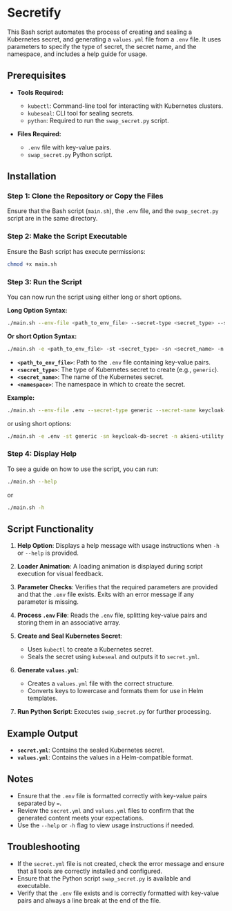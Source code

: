# Secretify

This Bash script automates the process of creating and sealing a Kubernetes secret, and generating a `values.yml` file from a `.env` file. It uses parameters to specify the type of secret, the secret name, and the namespace, and includes a help guide for usage.

## Prerequisites

- **Tools Required:**
  - `kubectl`: Command-line tool for interacting with Kubernetes clusters.
  - `kubeseal`: CLI tool for sealing secrets.
  - `python`: Required to run the `swap_secret.py` script.

- **Files Required:**
  - `.env` file with key-value pairs.
  - `swap_secret.py` Python script.

## Installation

### Step 1: Clone the Repository or Copy the Files

Ensure that the Bash script (`main.sh`), the `.env` file, and the `swap_secret.py` script are in the same directory.

### Step 2: Make the Script Executable

Ensure the Bash script has execute permissions:

```bash
chmod +x main.sh
```

### Step 3: Run the Script

You can now run the script using either long or short options.

**Long Option Syntax:**

```bash
./main.sh --env-file <path_to_env_file> --secret-type <secret_type> --secret-name <secret_name> --namespace <namespace>
```

**Or short Option Syntax:**

```bash
./main.sh -e <path_to_env_file> -st <secret_type> -sn <secret_name> -n <namespace>
```

- **`<path_to_env_file>`**: Path to the `.env` file containing key-value pairs.
- **`<secret_type>`**: The type of Kubernetes secret to create (e.g., `generic`).
- **`<secret_name>`**: The name of the Kubernetes secret.
- **`<namespace>`**: The namespace in which to create the secret.

**Example:**

```bash
./main.sh --env-file .env --secret-type generic --secret-name keycloak-db-secret --namespace akieni-utility
```

or using short options:

```bash
./main.sh -e .env -st generic -sn keycloak-db-secret -n akieni-utility
```

### Step 4: Display Help

To see a guide on how to use the script, you can run:

```bash
./main.sh --help
```

or

```bash
./main.sh -h
```

## Script Functionality

1. **Help Option**: Displays a help message with usage instructions when `-h` or `--help` is provided.

2. **Loader Animation**: A loading animation is displayed during script execution for visual feedback.

3. **Parameter Checks**: Verifies that the required parameters are provided and that the `.env` file exists. Exits with an error message if any parameter is missing.

4. **Process `.env` File**: Reads the `.env` file, splitting key-value pairs and storing them in an associative array.

5. **Create and Seal Kubernetes Secret**:
   - Uses `kubectl` to create a Kubernetes secret.
   - Seals the secret using `kubeseal` and outputs it to `secret.yml`.

6. **Generate `values.yml`**:
   - Creates a `values.yml` file with the correct structure.
   - Converts keys to lowercase and formats them for use in Helm templates.

7. **Run Python Script**: Executes `swap_secret.py` for further processing.

## Example Output

- **`secret.yml`**: Contains the sealed Kubernetes secret.
- **`values.yml`**: Contains the values in a Helm-compatible format.

## Notes

- Ensure that the `.env` file is formatted correctly with key-value pairs separated by `=`.
- Review the `secret.yml` and `values.yml` files to confirm that the generated content meets your expectations.
- Use the `--help` or `-h` flag to view usage instructions if needed.

## Troubleshooting

- If the `secret.yml` file is not created, check the error message and ensure that all tools are correctly installed and configured.
- Ensure that the Python script `swap_secret.py` is available and executable.
- Verify that the `.env` file exists and is correctly formatted with key-value pairs and always a line break at the end of the file.

